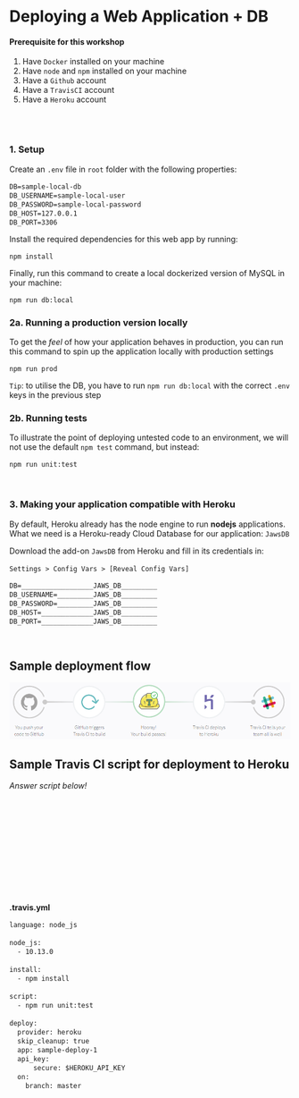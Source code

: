 # Deploying a Web Application + DB

#### Prerequisite for this workshop
1) Have `Docker` installed on your machine
2) Have `node` and `npm` installed on your machine
3) Have a `Github` account
4) Have a `TravisCI` account
5) Have a `Heroku` account

<br>
<br>

###  1. Setup

Create an `.env` file in `root` folder with the following properties:

```
DB=sample-local-db
DB_USERNAME=sample-local-user
DB_PASSWORD=sample-local-password
DB_HOST=127.0.0.1
DB_PORT=3306
```

Install the required dependencies for this web app by running:

```
npm install
```

Finally, run this command to create a local dockerized version of MySQL in your machine:

```
npm run db:local
```

### 2a. Running a production version locally

To get the *feel* of how your application behaves in production, you can run this command to spin up the application locally with production settings 
```
npm run prod
```
`Tip`: to utilise the DB, you have to run `npm run db:local` with the correct `.env` keys in the previous step 
<br>

### 2b. Running tests

To illustrate the point of deploying untested code to an environment, we will not use the default `npm test` command, but instead:
```
npm run unit:test
```
<br>

### 3. Making your application compatible with Heroku

By default, Heroku already has the node engine to run **nodejs** applications. What we need is a Heroku-ready Cloud Database for our application: `JawsDB`

Download the add-on `JawsDB` from Heroku and fill in its credentials in:

`Settings > Config Vars > [Reveal Config Vars]`

```
DB=__________________JAWS_DB_________
DB_USERNAME=_________JAWS_DB_________
DB_PASSWORD=_________JAWS_DB_________
DB_HOST=_____________JAWS_DB_________
DB_PORT=_____________JAWS_DB_________
```

<br>

## Sample deployment flow
![deployment flow](deploy-flowchart.png "deployment flow")

## Sample Travis CI script for deployment to Heroku
*Answer script below!*
<br>
<br>
<br>
<br>
<br>
<br>
<br>
<br>
<br>
<br>
<br>
<br>

**.travis.yml**

```
language: node_js

node_js: 
  - 10.13.0

install:
  - npm install

script:
  - npm run unit:test

deploy:
  provider: heroku
  skip_cleanup: true
  app: sample-deploy-1
  api_key: 
      secure: $HEROKU_API_KEY
  on:
    branch: master
```